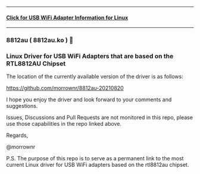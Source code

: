 -----

#### [Click for USB WiFi Adapter Information for Linux](https://github.com/morrownr/USB-WiFi)

-----

### 8812au ( 8812au.ko ) :rocket:

### Linux Driver for USB WiFi Adapters that are based on the RTL8812AU Chipset

The location of the currently available version of the driver is as
follows:

https://github.com/morrownr/8812au-20210820

I hope you enjoy the driver and look forward to your comments and
suggestions.

Issues, Discussions and Pull Requests are not monitored in this repo,
please use those capabilities in the repo linked above.

Regards,

@morrownr

P.S. The purpose of this repo is to serve as a permanent link to the
most current Linux driver for USB WiFi adapters based on the
rtl8812au chipset.
